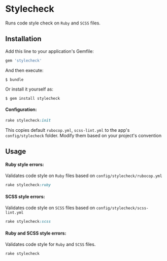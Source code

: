 # Stylecheck
Runs code style check on `Ruby` and `SCSS` files.

## Installation

Add this line to your application's Gemfile:

```ruby
gem 'stylecheck'
```

And then execute:

    $ bundle

Or install it yourself as:

    $ gem install stylecheck

#### Configuration:

```ruby
rake stylecheck:init
```
This copies default `rubocop.yml`, `scss-lint.yml` to the app's `config/stylecheck` folder.
Modify them based on your project's convention

## Usage

#### Ruby style errors:
Validates code style on `Ruby` files based on `config/stylecheck/rubocop.yml`

```ruby
rake stylecheck:ruby
```

#### SCSS style errors:
Validates code style on `SCSS` files based on `config/stylecheck/scss-lint.yml`

```ruby
rake stylecheck:scss
```

#### Ruby and SCSS style errors:
Validates code style for `Ruby` and `SCSS` files.

```ruby
rake stylecheck
```
